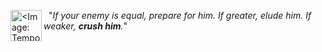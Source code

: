 <a href="https://gamepedia.cursecdn.com/dota2_gamepedia/2/2b/Vo_dark_seer_dkseer_rare_01.mp3"><img src="tmp_darkseer_icon.png" align="left" alt="<Image: Temporary Dark Seer Icon>" width="50" /></a>

&nbsp; "_If your enemy is equal, prepare for him. If greater, elude him. If weaker, **crush him**._"

<br>
<br>
